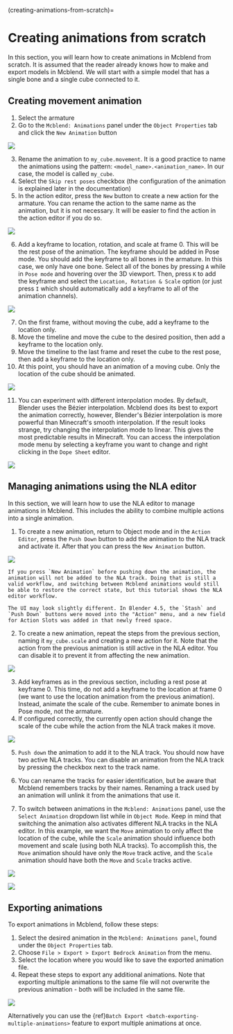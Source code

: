 (creating-animations-from-scratch)=
# Creating animations from scratch

In this section, you will learn how to create animations in Mcblend from scratch. It is assumed that the reader already knows how to make and export models in Mcblend. We will start with a simple model that has a single bone and a single cube connected to it.

## Creating movement animation

1. Select the armature
2. Go to the `Mcblend: Animations` panel under the `Object Properties` tab and click the `New Animation` button

![](/img/animations/creating_animation_new_animation_button.png)

3. Rename the animation to `my_cube.movement`. It is a good practice to name the animations using the pattern: `<model_name>.<animation_name>`. In our case, the model is called `my_cube`.
4. Select the `Skip rest poses` checkbox (the configuration of the animation is explained later in the documentation)
5. In the action editor, press the `New` button to create a new action for the armature. You can rename the action to the same name as the animation, but it is not necessary. It will be easier to find the action in the action editor if you do so.

![](/img/animations/creating_animation_animation_configuration.png)

6. Add a keyframe to location, rotation, and scale at frame 0. This will be the rest pose of the animation. The keyframe should be added in Pose mode. You should add the keyframe to all bones in the armature. In this case, we only have one bone. Select all of the bones by pressing `A` while in `Pose mode` and hovering over the 3D viewport. Then, press `K` to add the keyframe and select the `Location, Rotation & Scale` option (or just press `I` which should automatically add a keyframe to all of the animation channels).

![](/img/animations/creating_animation_new_adding_keyframe.png)

7. On the first frame, without moving the cube, add a keyframe to the location only.
8. Move the timeline and move the cube to the desired position, then add a keyframe to the location only.
9. Move the timeline to the last frame and reset the cube to the rest pose, then add a keyframe to the location only.
10. At this point, you should have an animation of a moving cube. Only the location of the cube should be animated.

![](/img/animations/creating_animation_ready_move_animation.png)

11. You can experiment with different interpolation modes. By default, Blender uses the Bézier interpolation. Mcblend does its best to export the animation correctly, however, Blender's Bézier interpolation is more powerful than Minecraft's smooth interpolation. If the result looks strange, try changing the interpolation mode to linear. This gives the most predictable results in Minecraft. You can access the interpolation mode menu by selecting a keyframe you want to change and right clicking in the `Dope Sheet` editor.

![](/img/animations/creating_animation_changing_interpolation.png)


## Managing animations using the NLA editor

In this section, we will learn how to use the NLA editor to manage animations in Mcblend. This includes the ability to combine multiple actions into a single animation.

1. To create a new animation, return to Object mode and in the `Action Editor`, press the `Push Down` button to add the animation to the NLA track and activate it. After that you can press the `New Animation` button.

![](/img/animations/creating_animation_push_down_button.png)

```{note}
If you press `New Animation` before pushing down the animation, the animation will not be added to the NLA track. Doing that is still a valid workflow, and switching between Mcblend animations would still be able to restore the correct state, but this tutorial shows the NLA editor workflow.
```

```{note}
The UI may look slightly different. In Blender 4.5, the `Stash` and `Push Down` buttons were moved into the "Action" menu, and a new field for Action Slots was added in that newly freed space.
```


2. To create a new animation, repeat the steps from the previous section, naming it `my_cube.scale` and creating a new action for it. Note that the action from the previous animation is still active in the NLA editor. You can disable it to prevent it from affecting the new animation.

![](/img/animations/creating_animation_animation_configuration_1.png)

3. Add keyframes as in the previous section, including a rest pose at keyframe 0. This time, do not add a keyframe to the location at frame 0 (we want to use the location animation from the previous animation). Instead, animate the scale of the cube. Remember to animate bones in Pose mode, not the armature.
4. If configured correctly, the currently open action should change the scale of the cube while the action from the NLA track makes it move.

![](/img/animations/creating_animation_ready_scale_animation.png)

5. `Push down` the animation to add it to the NLA track. You should now have two active NLA tracks. You can disable an animation from the NLA track by pressing the checkbox next to the track name.
6. You can rename the tracks for easier identification, but be aware that Mcblend remembers tracks by their names. Renaming a track used by an animation will unlink it from the animations that use it.


7. To switch between animations in the `Mcblend: Animations` panel, use the `Select Animation` dropdown list while in `Object Mode`. Keep in mind that switching the animation also activates different NLA tracks in the NLA editor. In this example, we want the `Move` animation to only affect the location of the cube, while the `Scale` animation should influence both movement and scale (using both NLA tracks). To accomplish this, the `Move` animation should have only the `Move` track active, and the `Scale` animation should have both the `Move` and `Scale` tracks active.

![](/img/animations/creating_animation_final_config_scale.png)

![](/img/animations/creating_animation_final_config_move.png)

## Exporting animations

To export animations in Mcblend, follow these steps:

1. Select the desired animation in the `Mcblend: Animations panel`, found under the `Object Properties` tab.
2. Choose `File > Export > Export Bedrock Animation` from the menu.
3. Select the location where you would like to save the exported animation file.
4. Repeat these steps to export any additional animations. Note that exporting multiple animations to the same file will not overwrite the previous animation - both will be included in the same file.

![](/img/animations/creating_animation_animation_export_animation.png)

Alternatively you can use the {ref}`Batch Export <batch-exporting-multiple-animations>` feature to export multiple animations at once.